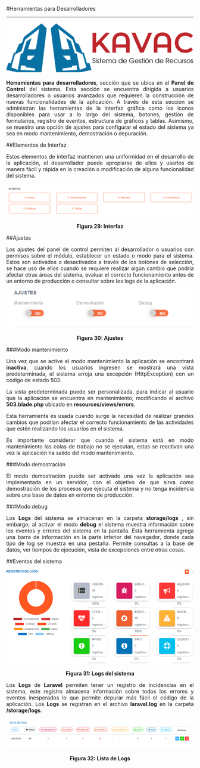 #Herramientas para Desarrolladores
**********************************
<div style="text-align: justify;">

![Screenshot](../img/logokavac.png#imagen)

**Herramientas para desarrolladores**, sección que se ubica en el **Panel de Control** del sistema.  Esta sección se encuentra dirigida a usuarios desarrolladores o usuarios avanzados que requieren la construcción de nuevas funcionalidades de la aplicación. A través de esta sección se administran las herramientas de la interfaz gráfica como los iconos disponibles para usar a lo largo del sistema, botones, gestión de formularios, registro de eventos, estructura de gráficos y tablas. Asimismo, se muestra una opción de ajustes para configurar el estado del sistema ya sea en modo mantenimiento, demostración o depuración. 

##Elementos de Interfaz

Estos elementos de interfaz mantienen una uniformidad en el desarrollo de la aplicación, el desarrollador puede apropiarse de ellos y usarlos de manera fácil y rápida en la creación o modificación de alguna funcionalidad del sistema. 

![Screenshot](../img/figure_29.png)<div style="text-align: center;font-weight: bold">Figura 29: Interfaz</div>

##Ajustes

Los ajustes del panel de control permiten al desarrollador o usuarios con permisos sobre el módulo, establecer un estado o modo para el sistema.  Estos son activados o desactivados a través de los botones de selección, se hace uso de ellos cuando se requiere realizar algún cambio que podría afectar otras áreas del sistema, evaluar el correcto funcionamiento antes de un entorno de producción o consultar sobre los logs de la aplicación.         


![Screenshot](../img/figure_30.png)<div style="text-align: center;font-weight: bold">Figura 30: Ajustes</div>

###Modo mantenimiento

Una vez que se active el modo mantenimiento la aplicación se encontrará **inactiva**, cuando los usuarios ingresen se mostrará una vista predeterminada, el sistema arroja una excepción (HttpException) con un código de estado 503.  

La vista predeterminada puede ser personalizada, para indicar al usuario que la aplicación se encuentra en mantenimiento; modificando el archivo **503.blade.php** ubicado en **resources/views/errors**.

Esta herramienta es usada cuando surge la necesidad de realizar grandes cambios que podrían afectar el correcto funcionamiento de las actividades que estén realizando los usuarios en el sistema.  

Es importante considerar que cuando el sistema está en modo mantenimiento las colas de trabajo no se ejecutan, estas se reactivan una vez la aplicación ha salido del modo mantenimiento. 

###Modo demostración

El modo demostración puede ser activado una vez la aplicación sea implementada en un servidor, con el objetivo de que sirva como demostración de los procesos que ejecuta el sistema y no tenga incidencia sobre una base de datos en entorno de producción. 

###Modo debug 

Los **Logs** del sistema se almacenan en la carpeta **storage/logs** , sin embargo; al activar el modo **debug** el sistema muestra información sobre los eventos y errores del sistema en la pantalla.  Esta herramienta agrega una barra de información en la parte inferior del navegador, donde cada tipo de log se muestra en una pestaña.
Permite consultas a la base de datos, ver tiempos de ejecución,  vista de excepciones entre otras cosas.

##Eventos del sistema 


![Screenshot](../img/figure_31.png)<div style="text-align: center;font-weight: bold">Figura 31: Logs del sistema</div>

Los **Logs** de **Laravel** permiten tener un registro de incidencias en el sistema, este registro almacena información sobre todos los errores y eventos inesperados lo que permite depurar más fácil el código de la aplicación.   Los **Logs** se registran en el archivo **laravel.log** en la carpeta **/storage/logs**.

![Screenshot](../img/figure_32.png)<div style="text-align: center;font-weight: bold">Figura 32: Lista de Logs</div>

</div>

